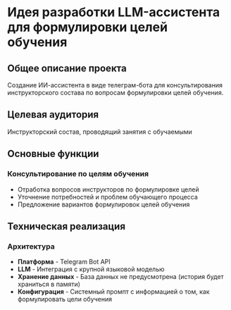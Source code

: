 # Идея разработки LLM-ассистента для формулировки целей обучения

## Общее описание проекта

Создание ИИ-ассистента в виде телеграм-бота для консультирования инструкторского состава по вопросам формулировки целей обучения.

## Целевая аудитория

Инструкторский состав, проводящий занятия с обучаемыми

## Основные функции

### Консультирование по целям обучения
- Отработка вопросов инструкторов по формулировке целей
- Уточнение потребностей и проблем обучающего процесса
- Предложение вариантов формулировок целей обучения

## Техническая реализация

### Архитектура
- **Платформа** - Telegram Bot API
- **LLM** - Интеграция с крупной языковой моделью
- **Хранение данных** - База данных не предусмотрена (история будет храниться в памяти)
- **Конфигурация** - Системный промпт с информацией о том, как формулировать цели обучения